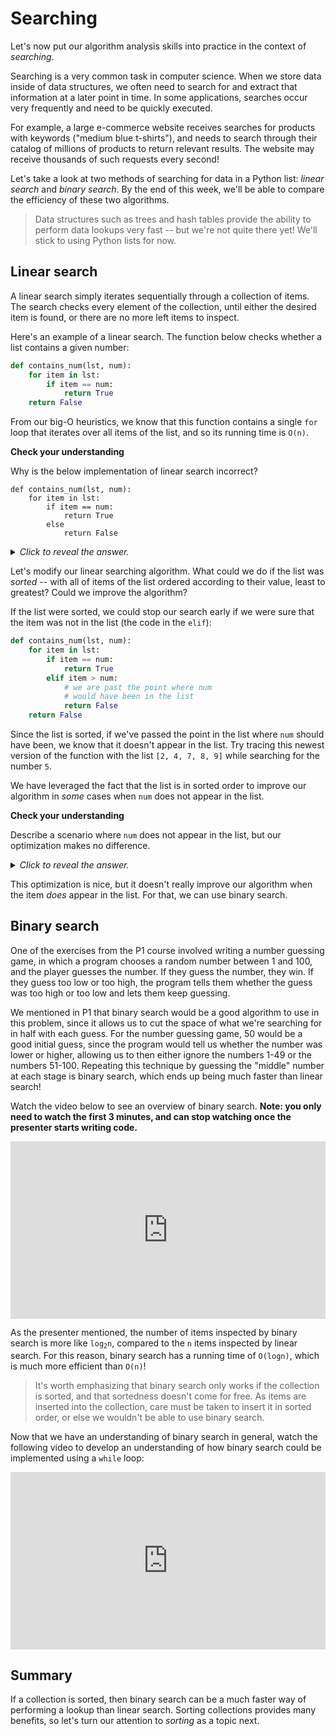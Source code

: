 # Searching

Let's now put our algorithm analysis skills into practice in the context of *searching*.

Searching is a very common task in computer science. When we store data inside of data structures, we often need to search for and extract that information at a later point in time. In some applications, searches occur very frequently and need to be quickly executed.

For example, a large e-commerce website receives searches for products with keywords ("medium blue t-shirts"), and needs to search through their catalog of millions of products to return relevant results. The website may receive thousands of such requests every second!

Let's take a look at two methods of searching for data in a Python list: *linear search* and *binary search*. By the end of this week, we'll be able to compare the efficiency of these two algorithms.

> Data structures such as trees and hash tables provide the ability to perform data lookups very fast -- but we're not quite there yet! We'll stick to using Python lists for now.

## Linear search

A linear search simply iterates sequentially through a collection of items. The search checks every element of the collection, until either the desired item is found, or there are no more left items to inspect.

Here's an example of a linear search. The function below checks whether a list contains a given number:

```python
def contains_num(lst, num):
    for item in lst:
        if item == num:
            return True
    return False
```

From our big-O heuristics, we know that this function contains a single `for` loop that iterates over all items of the list, and so its running time is `O(n)`.

<aside>
<b>Check your understanding</b>
<p>Why is the below implementation of linear search incorrect?</p>
<pre><code class="language-python">def contains_num(lst, num):
    for item in lst:
        if item == num:
            return True
        else
            return False
</code></pre>
<details>
<summary>
<i>Click to reveal the answer.</i>
</summary>
<p><b>Answer.</b> The code returns <code>False</code> too early. If the first element of the list is not <code>num</code>, then the body of the <code>else</code> clause will be executed, and <code>False</code> will be returned. However, the value may have appeared later in the list. The function can only be sure that <code>num</code> is not in the list after all items have been inspected.</p>
</details>
</aside>

Let's modify our linear searching algorithm. What could we do if the list was *sorted* -- with all of items of the list ordered according to their value, least to greatest? Could we improve the algorithm?

If the list were sorted, we could stop our search early if we were sure that the item was not in the list (the code in the `elif`):

```python
def contains_num(lst, num):
    for item in lst:
        if item == num:
            return True
        elif item > num:
            # we are past the point where num
            # would have been in the list
            return False
    return False
```

Since the list is sorted, if we've passed the point in the list where `num` should have been, we know that it doesn't appear in the list. Try tracing this newest version of the function with the list `[2, 4, 7, 8, 9]` while searching for the number `5`.

We have leveraged the fact that the list is in sorted order to improve our algorithm in *some* cases when `num` does not appear in the list.

<aside>
<b>Check your understanding</b>
<p>Describe a scenario where <code>num</code> does not appear in the list, but our optimization makes no difference.</p>
<details>
<summary>
<i>Click to reveal the answer.</i>
</summary>
<p><b>Answer.</b> If the <code>num</code> we are looking for is greater than all of the elements in the list, then we have to search the entire list anyway before being sure that <code>num</code> doesn't appear.
</details>
</aside>

This optimization is nice, but it doesn't really improve our algorithm when the item *does* appear in the list. For that, we can use binary search.

## Binary search

One of the exercises from the P1 course involved writing a number guessing game, in which a program chooses a random number between 1 and 100, and the player guesses the number. If they guess the number, they win. If they guess too low or too high, the program tells them whether the guess was too high or too low and lets them keep guessing.

We mentioned in P1 that binary search would be a good algorithm to use in this problem, since it allows us to cut the space of what we're searching for in half with each guess. For the number guessing game, 50 would be a good initial guess, since the program would tell us whether the number was lower or higher, allowing us to then either ignore the numbers 1-49 or the numbers 51-100. Repeating this technique by guessing the "middle" number at each stage is binary search, which ends up being much faster than linear search!

Watch the video below to see an overview of binary search. **Note: you only need to watch the first 3 minutes, and can stop watching once the presenter starts writing code.**

<div
  style="position: relative; padding-bottom: 56.25%; height: 0;">
  <iframe
    src="https://www.youtube.com/embed/P3YID7liBug"
    title="YouTube video player"
    frameborder="0"
    allow="accelerometer; autoplay; clipboard-write; encrypted-media; gyroscope; picture-in-picture"
    allowfullscreen
    style="position: absolute; top: 0; left: 0; width: 100%; height: 100%;">
  </iframe>
</div>

As the presenter mentioned, the number of items inspected by binary search is more like <code>log<sub>2</sub>n</code>, compared to the `n` items inspected by linear search. For this reason, binary search has a running time of `O(logn)`, which is much more efficient than `O(n)`!

> It's worth emphasizing that binary search only works if the collection is sorted, and that sortedness doesn't come for free. As items are inserted into the collection, care must be taken to insert it in sorted order, or else we wouldn't be able to use binary search.

Now that we have an understanding of binary search in general, watch the following video to develop an understanding of how binary search could be implemented using a `while` loop:

<div
  style="position: relative; padding-bottom: 56.25%; height: 0;">
  <iframe
    src="https://www.youtube.com/embed/fDKIpRe8GW4"
    title="YouTube video player"
    frameborder="0"
    allow="accelerometer; autoplay; clipboard-write; encrypted-media; gyroscope; picture-in-picture"
    allowfullscreen
    style="position: absolute; top: 0; left: 0; width: 100%; height: 100%;">
  </iframe>
</div>

## Summary

If a collection is sorted, then binary search can be a much faster way of performing a lookup than linear search. Sorting collections provides many benefits, so let's turn our attention to *sorting* as a topic next.
